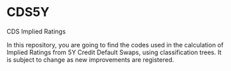 # CDS5Y
CDS Implied Ratings

In this repository, you are going to find the codes used in the calculation of Implied Ratings from 5Y Credit Default Swaps, 
using classification trees. It is subject to change as new improvements are registered.

